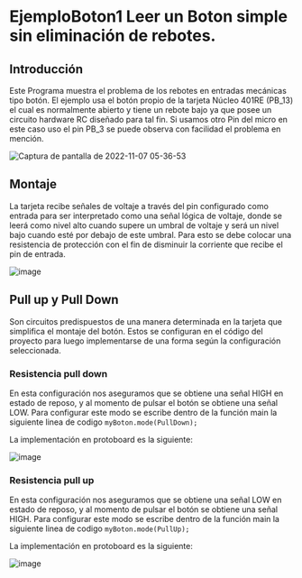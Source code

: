 # EjemploBoton1 Leer un Boton simple sin eliminación de rebotes.


## Introducción

Este Programa muestra el problema de los rebotes en entradas mecánicas tipo botón. 
El ejemplo usa el botón propio de la tarjeta Núcleo 401RE (PB_13) el cual es normalmente abierto y tiene un rebote bajo ya que posee un circuito hardware RC diseñado para tal fin. 
Si usamos otro Pin del micro en este caso uso el pin PB_3 se puede observa con facilidad el problema en mención.

![Captura de pantalla de 2022-11-07 05-36-53](https://user-images.githubusercontent.com/111470363/200290289-428feb4c-c8a3-45c1-a075-4c801955fed3.png)

## Montaje
La tarjeta recibe señales de voltaje a través del pin configurado como entrada para ser interpretado como una señal lógica de voltaje, donde se leerá como nivel alto cuando supere un umbral de voltaje y será un nivel bajo cuando esté por debajo de este umbral. Para esto se debe colocar una resistencia de protección con el fin de disminuir la corriente que recibe el pin de entrada. 

![image](https://user-images.githubusercontent.com/59096507/206871525-543eed61-732a-4433-820c-1038f71ebf6e.png)

## Pull up y Pull Down

Son circuitos predispuestos de una manera determinada en la tarjeta que simplifica el montaje del botón. Estos se configuran en el código del proyecto para luego implementarse de una forma según la configuración seleccionada.


### Resistencia pull down

En esta configuración nos aseguramos que se obtiene una señal HIGH en estado de reposo, y al momento de pulsar el botón se obtiene una señal LOW.
Para configurar este modo se escribe dentro de la función main la siguiente linea de codigo ``myBoton.mode(PullDown);``

La implementación en protoboard es la siguiente:

![image](https://user-images.githubusercontent.com/59096507/206871599-f5ded0c2-865a-4b1c-8f4f-ecb3e33be7a1.png)

### Resistencia pull up

En esta configuración nos aseguramos que se obtiene una señal LOW en estado de reposo, y al momento de pulsar el botón se obtiene una señal HIGH.
Para configurar este modo se escribe dentro de la función main la siguiente linea de codigo ``myBoton.mode(PullUp);``

La implementación en protoboard es la siguiente:

![image](https://user-images.githubusercontent.com/59096507/206871614-ff6adae1-b6de-4954-a24c-57bcf4f1d319.png)
